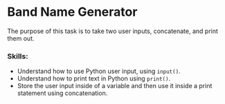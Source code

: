 # Band Name Generator
The purpose of this task is to take two user inputs, concatenate, and print them out.

### Skills:
- Understand how to use Python user input, using `input()`.
- Understand how to print text in Python using `print()`.
- Store the user input inside of a variable and then use it inside a print statement using concatenation.
